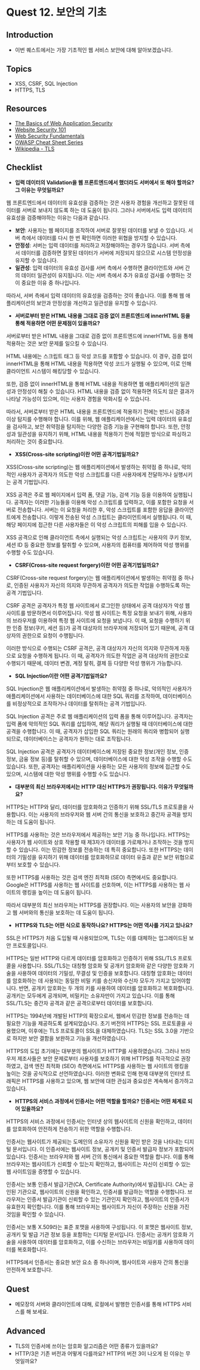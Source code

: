 # Quest 12. 보안의 기초

## Introduction

- 이번 퀘스트에서는 가장 기초적인 웹 서비스 보안에 대해 알아보겠습니다.

## Topics

- XSS, CSRF, SQL Injection
- HTTPS, TLS

## Resources

- [The Basics of Web Application Security](https://martinfowler.com/articles/web-security-basics.html)
- [Website Security 101](https://spyrestudios.com/web-security-101/)
- [Web Security Fundamentals](https://www.shopify.com.ng/partners/blog/web-security-2018)
- [OWASP Cheat Sheet Series](https://cheatsheetseries.owasp.org/)
- [Wikipedia - TLS](https://en.wikipedia.org/wiki/Transport_Layer_Security)

## **Checklist**

- **입력 데이터의 Validation을 웹 프론트엔드에서 했더라도 서버에서 또 해야 할까요? 그 이유는 무엇일까요?**

웹 프론트엔드에서 데이터의 유효성을 검증하는 것은 사용자 경험을 개선하고 잘못된 데이터를 서버로 보내지 않도록 하는 데 도움이 됩니다. 그러나 서버에서도 입력 데이터의 유효성을 검증해야하는 이유는 다음과 같습니다.

- **보안**: 사용자는 웹 페이지를 조작하여 서버로 잘못된 데이터를 보낼 수 있습니다. 서버 측에서 데이터를 다시 한 번 확인하면 이러한 위협을 방지할 수 있습니다.
- **안정성**: 서버는 입력 데이터를 처리하고 저장해야하는 경우가 많습니다. 서버 측에서 데이터를 검증하면 잘못된 데이터가 서버에 저장되지 않으므로 시스템 안정성을 유지할 수 있습니다.
- **일관성**: 입력 데이터의 유효성 검사를 서버 측에서 수행하면 클라이언트와 서버 간의 데이터 일관성이 유지됩니다. 이는 서버 측에서 추가 유효성 검사를 수행하는 것이 중요한 이유 중 하나입니다.

따라서, 서버 측에서 입력 데이터의 유효성을 검증하는 것이 좋습니다. 이를 통해 웹 애플리케이션의 보안과 안정성을 개선하고 일관성을 유지할 수 있습니다.

- **서버로부터 받은 HTML 내용을 그대로 검증 없이 프론트엔드에 innerHTML 등을 통해 적용하면 어떤 문제점이 있을까요?**

서버로부터 받은 HTML 내용을 그대로 검증 없이 프론트엔드에 innerHTML 등을 통해 적용하는 것은 보안 문제를 일으킬 수 있습니다.

HTML 내용에는 스크립트 태그 등 악성 코드를 포함할 수 있습니다. 이 경우, 검증 없이 innerHTML을 통해 HTML 내용을 적용하면 악성 코드가 실행될 수 있으며, 이로 인해 클라이언트 시스템이 해킹당할 수 있습니다.

또한, 검증 없이 innerHTML을 통해 HTML 내용을 적용하면 웹 애플리케이션의 일관성과 안정성이 해칠 수 있습니다. HTML 내용을 검증 없이 적용하면 의도치 않은 결과가 나타날 가능성이 있으며, 이는 사용자 경험을 악화시킬 수 있습니다.

따라서, 서버로부터 받은 HTML 내용을 프론트엔드에 적용하기 전에는 반드시 검증과 이상 탐지를 수행해야 합니다. 이를 위해, 웹 애플리케이션에서는 입력 데이터의 유효성을 검사하고, 보안 취약점을 탐지하는 다양한 검증 기능을 구현해야 합니다. 또한, 안정성과 일관성을 유지하기 위해, HTML 내용을 적용하기 전에 적절한 방식으로 파싱하고 처리하는 것이 중요합니다.

- **XSS(Cross-site scripting)이란 어떤 공격기법일까요?**

XSS(Cross-site scripting)는 웹 애플리케이션에서 발생하는 취약점 중 하나로, 악의적인 사용자가 공격자가 의도한 악성 스크립트를 다른 사용자에게 전달하거나 실행시키는 공격 기법입니다.

XSS 공격은 주로 웹 페이지에서 입력 폼, 댓글 기능, 검색 기능 등을 이용하여 실행됩니다. 공격자는 이러한 기능들을 이용해 악성 스크립트를 입력하고, 이를 포함한 요청을 서버로 전송합니다. 서버는 이 요청을 처리한 후, 악성 스크립트를 포함한 응답을 클라이언트에게 전송합니다. 이렇게 전송된 악성 스크립트는 클라이언트에서 실행됩니다. 이 때, 해당 페이지에 접근한 다른 사용자들은 이 악성 스크립트의 피해를 입을 수 있습니다.

XSS 공격으로 인해 클라이언트 측에서 실행되는 악성 스크립트는 사용자의 쿠키 정보, 세션 ID 등 중요한 정보를 탈취할 수 있으며, 사용자의 컴퓨터를 제어하여 악성 행위를 수행할 수도 있습니다.

- **CSRF(Cross-site request forgery)이란 어떤 공격기법일까요?**

CSRF(Cross-site request forgery)는 웹 애플리케이션에서 발생하는 취약점 중 하나로, 인증된 사용자가 자신의 의지와 무관하게 공격자가 의도한 작업을 수행하도록 하는 공격 기법입니다.

CSRF 공격은 공격자가 특정 웹 사이트에서 로그인한 상태에서 공격 대상자가 악성 웹 사이트를 방문하면서 이루어집니다. 악성 웹 사이트는 특정 요청을 보내기 위해, 사용자의 브라우저를 이용하여 특정 웹 사이트에 요청을 보냅니다. 이 때, 요청을 수행하기 위한 인증 정보(쿠키, 세션 등)가 공격 대상자의 브라우저에 저장되어 있기 때문에, 공격 대상자의 권한으로 요청이 수행됩니다.

이러한 방식으로 수행되는 CSRF 공격은, 공격 대상자가 자신의 의지와 무관하게 자동으로 요청을 수행하게 됩니다. 이 때, 공격자가 의도한 작업은 공격 대상자의 권한으로 수행되기 때문에, 데이터 변경, 계정 탈취, 결제 등 다양한 악성 행위가 가능합니다.

- **SQL Injection이란 어떤 공격기법일까요?**

SQL Injection은 웹 애플리케이션에서 발생하는 취약점 중 하나로, 악의적인 사용자가 애플리케이션에서 사용하는 데이터베이스에 대한 SQL 쿼리를 조작하여, 데이터베이스를 비정상적으로 조작하거나 데이터를 탈취하는 공격 기법입니다.

SQL Injection 공격은 주로 웹 애플리케이션의 입력 폼을 통해 이루어집니다. 공격자는 입력 폼에 악의적인 SQL 쿼리를 삽입하여, 해당 쿼리가 실행될 때 데이터베이스에 대한 공격을 수행합니다. 이 때, 공격자가 삽입한 SQL 쿼리는 원래의 쿼리와 병합되어 실행되므로, 데이터베이스는 공격자가 원하는 대로 조작됩니다.

SQL Injection 공격은 공격자가 데이터베이스에 저장된 중요한 정보(개인 정보, 인증 정보, 금융 정보 등)를 탈취할 수 있으며, 데이터베이스에 대한 악성 조작을 수행할 수도 있습니다. 또한, 공격자는 애플리케이션을 사용하는 모든 사용자의 정보에 접근할 수도 있으며, 시스템에 대한 악성 행위를 수행할 수도 있습니다.

- **대부분의 최신 브라우저에서는 HTTP 대신 HTTPS가 권장됩니다. 이유가 무엇일까요?**

HTTPS는 HTTP와 달리, 데이터를 암호화하고 인증하기 위해 SSL/TLS 프로토콜을 사용합니다. 이는 사용자의 브라우저와 웹 서버 간의 통신을 보호하고 중간자 공격을 방지하는 데 도움이 됩니다.

HTTPS를 사용하는 것은 브라우저에서 제공하는 보안 기능 중 하나입니다. HTTPS는 사용자가 웹 사이트와 상호 작용할 때 제3자가 데이터를 가로채거나 조작하는 것을 방지할 수 있습니다. 이는 민감한 정보를 전송하는 데 특히 중요합니다. 또한 HTTPS는 데이터의 기밀성을 유지하기 위해 데이터를 암호화하므로 데이터 유출과 같은 보안 위협으로부터 보호할 수 있습니다.

또한 HTTPS를 사용하는 것은 검색 엔진 최적화 (SEO) 측면에서도 중요합니다. Google은 HTTPS를 사용하는 웹 사이트를 선호하며, 이는 HTTPS를 사용하는 웹 사이트의 랭킹을 높이는 데 도움이 됩니다.

따라서 대부분의 최신 브라우저는 HTTPS를 권장합니다. 이는 사용자의 보안을 강화하고 웹 서버와의 통신을 보호하는 데 도움이 됩니다.

- **HTTPS와 TLS는 어떤 식으로 동작하나요? HTTPS는 어떤 역사를 가지고 있나요?**

SSL은 HTTPS가 처음 도입될 때 사용되었으며, TLS는 이를 대체하는 업그레이드된 보안 프로토콜입니다.

HTTPS는 일반 HTTP와 다르게 데이터를 암호화하고 인증하기 위해 SSL/TLS 프로토콜을 사용합니다. SSL/TLS는 대칭형 암호화 및 공개키 암호화와 같은 다양한 암호화 기술을 사용하여 데이터의 기밀성, 무결성 및 인증을 보호합니다. 대칭형 암호화는 데이터를 암호화하는 데 사용되는 동일한 비밀 키를 송신자와 수신자 모두가 가지고 있어야합니다. 반면, 공개키 암호화는 두 개의 키를 사용하여 데이터를 암호화하고 복호화합니다. 공개키는 모두에게 공개되며, 비밀키는 소유자만이 가지고 있습니다. 이를 통해 SSL/TLS는 중간자 공격과 같은 공격으로부터 데이터를 보호합니다.

HTTPS는 1994년에 개발된 HTTP의 확장으로서, 웹에서 민감한 정보를 전송하는 데 필요한 기능을 제공하도록 설계되었습니다. 초기 버전의 HTTPS는 SSL 프로토콜을 사용했으며, 이후에는 TLS 프로토콜이 SSL을 대체하였습니다. TLS는 SSL 3.0을 기반으로 하지만 보안 결함을 보완하고 기능을 개선하였습니다.

HTTPS의 도입 초기에는 대부분의 웹사이트가 HTTP를 사용하였습니다. 그러나 브라우저 제조사들은 보안 문제로부터 사용자를 보호하기 위해 HTTPS를 적극적으로 권장하였고, 검색 엔진 최적화 (SEO) 측면에서도 HTTPS를 사용하는 웹 사이트의 랭킹을 높이는 것을 공식적으로 선언하였습니다. 이러한 변화로 인해 현재 대부분의 인터넷 트래픽은 HTTPS를 사용하고 있으며, 웹 보안에 대한 관심과 중요성은 계속해서 증가하고 있습니다.

- **HTTPS의 서비스 과정에서 인증서는 어떤 역할을 할까요? 인증서는 어떤 체계로 되어 있을까요?**

HTTPS의 서비스 과정에서 인증서는 인터넷 상의 웹사이트의 신원을 확인하고, 데이터를 암호화하여 안전하게 전송하기 위한 역할을 수행합니다.

인증서는 웹사이트가 제공되는 도메인의 소유자가 신원을 확인 받은 것을 나타내는 디지털 문서입니다. 이 인증서에는 웹사이트 정보, 공개키 및 인증서 발급자 정보가 포함되어 있습니다. 인증서는 브라우저와 웹 서버 간의 통신에서 중요한 역할을 합니다. 이를 통해 브라우저는 웹사이트가 신뢰할 수 있는지 확인하고, 웹사이트는 자신이 신뢰할 수 있는 웹 사이트임을 증명할 수 있습니다.

인증서는 보통 인증서 발급기관(CA, Certificate Authority)에서 발급됩니다. CA는 공인된 기관으로, 웹사이트의 신원을 확인하고, 인증서를 발급하는 역할을 수행합니다. 브라우저는 인증서 발급기관이 신뢰할 수 있는 기관인지 확인하고, 웹사이트의 인증서가 유효한지 확인합니다. 이를 통해 브라우저는 웹사이트가 자신이 주장하는 신원을 가진 것임을 확인할 수 있습니다.

인증서는 보통 X.509라는 표준 포맷을 사용하여 구성됩니다. 이 포맷은 웹사이트 정보, 공개키 및 발급 기관 정보 등을 포함하는 디지털 문서입니다. 인증서는 공개키 암호화 기술을 사용하여 데이터를 암호화하고, 이를 수신하는 브라우저는 비밀키를 사용하여 데이터를 복호화합니다.

HTTPS에서 인증서는 중요한 보안 요소 중 하나이며, 웹사이트와 사용자 간의 통신을 안전하게 보호합니다.

## Quest

- 메모장의 서버와 클라이언트에 대해, 로컬에서 발행한 인증서를 통해 HTTPS 서비스를 해 보세요.

## Advanced

- TLS의 인증서에 쓰이는 암호화 알고리즘은 어떤 종류가 있을까요?
- HTTP/3은 기존 버전과 어떻게 다를까요? HTTP의 버전 3이 나오게 된 이유는 무엇일까요?
